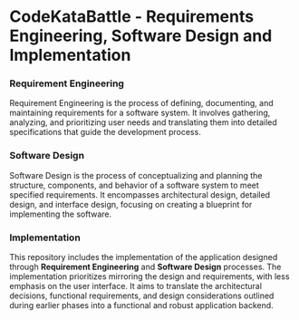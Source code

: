 # CodeKataBattle - Requirements Engineering, Software Design and Implementation

### Requirement Engineering
Requirement Engineering is the process of defining, documenting, and maintaining requirements for a software system. It involves gathering, analyzing, and prioritizing user needs and translating them into detailed specifications that guide the development process.

### Software Design
Software Design is the process of conceptualizing and planning the structure, components, and behavior of a software system to meet specified requirements. It encompasses architectural design, detailed design, and interface design, focusing on creating a blueprint for implementing the software.

### Implementation
This repository includes the implementation of the application designed through **Requirement Engineering** and **Software Design** processes. The implementation prioritizes mirroring the design and requirements, with less emphasis on the user interface. It aims to translate the architectural decisions, functional requirements, and design considerations outlined during earlier phases into a functional and robust application backend.







